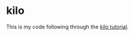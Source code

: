 # kilo

This is my code following through
the [kilo tutorial](http://viewsourcecode.org/snaptoken/kilo/).
